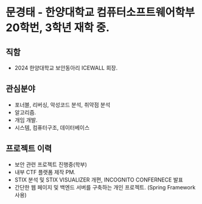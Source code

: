 # 문경태 - 한양대학교 컴퓨터소프트웨어학부 20학번, 3학년 재학 중.

## 직함
- 2024 한양대학교 보안동아리 ICEWALL 회장.

## 관심분야
- 포너블, 리버싱, 악성코드 분석, 취약점 분석
- 알고리즘.
- 개임 개발.
- 시스템, 컴퓨터구조, 데이터베이스


## 프로젝트 이력
- 보안 관련 프로젝트 진행중(학부)
- 내부 CTF 플랫폼 제작 PM.
- STIX 분석 및 STIX VISUALIZER 개편, INCOGNITO CONFERNECE 발표
- 간단한 웹 페이지 및 백엔드 서버를 구축하는 개인 프로젝트. (Spring Framework 사용)
